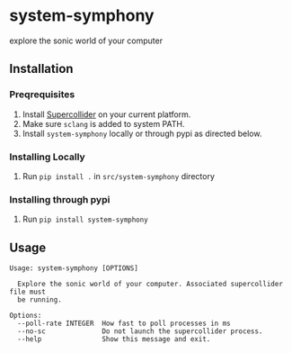 # system-symphony
explore the sonic world of your computer

## Installation
### Preqrequisites
1. Install [Supercollider](https://supercollider.github.io/downloads) on your current platform.
2. Make sure `sclang` is added to system PATH.
3. Install `system-symphony` locally or through pypi as directed below.
### Installing Locally
1. Run `pip install .` in `src/system-symphony` directory


### Installing through pypi
1. Run `pip install system-symphony`

## Usage

```
Usage: system-symphony [OPTIONS]

  Explore the sonic world of your computer. Associated supercollider file must
  be running.

Options:
  --poll-rate INTEGER  How fast to poll processes in ms
  --no-sc              Do not launch the supercollider process.
  --help               Show this message and exit.

```